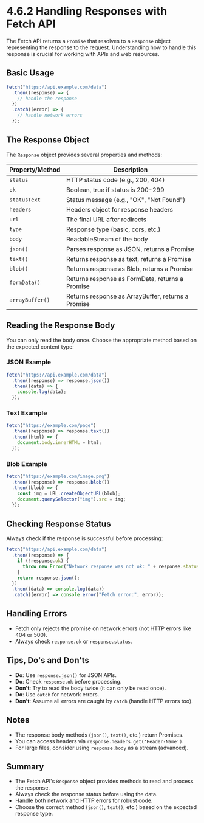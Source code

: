 # 4.6.2 Handling Responses with Fetch API

The Fetch API returns a `Promise` that resolves to a `Response` object representing the response to the request. Understanding how to handle this response is crucial for working with APIs and web resources.

## Basic Usage

```js
fetch("https://api.example.com/data")
  .then((response) => {
    // handle the response
  })
  .catch((error) => {
    // handle network errors
  });
```

## The Response Object

The `Response` object provides several properties and methods:

| Property/Method | Description                                        |
| --------------- | -------------------------------------------------- |
| `status`        | HTTP status code (e.g., 200, 404)                  |
| `ok`            | Boolean, true if status is 200-299                 |
| `statusText`    | Status message (e.g., "OK", "Not Found")           |
| `headers`       | Headers object for response headers                |
| `url`           | The final URL after redirects                      |
| `type`          | Response type (basic, cors, etc.)                  |
| `body`          | ReadableStream of the body                         |
| `json()`        | Parses response as JSON, returns a Promise         |
| `text()`        | Returns response as text, returns a Promise        |
| `blob()`        | Returns response as Blob, returns a Promise        |
| `formData()`    | Returns response as FormData, returns a Promise    |
| `arrayBuffer()` | Returns response as ArrayBuffer, returns a Promise |

## Reading the Response Body

You can only read the body once. Choose the appropriate method based on the expected content type:

### JSON Example

```js
fetch("https://api.example.com/data")
  .then((response) => response.json())
  .then((data) => {
    console.log(data);
  });
```

### Text Example

```js
fetch("https://example.com/page")
  .then((response) => response.text())
  .then((html) => {
    document.body.innerHTML = html;
  });
```

### Blob Example

```js
fetch("https://example.com/image.png")
  .then((response) => response.blob())
  .then((blob) => {
    const img = URL.createObjectURL(blob);
    document.querySelector("img").src = img;
  });
```

## Checking Response Status

Always check if the response is successful before processing:

```js
fetch("https://api.example.com/data")
  .then((response) => {
    if (!response.ok) {
      throw new Error("Network response was not ok: " + response.status);
    }
    return response.json();
  })
  .then((data) => console.log(data))
  .catch((error) => console.error("Fetch error:", error));
```

## Handling Errors

- Fetch only rejects the promise on network errors (not HTTP errors like 404 or 500).
- Always check `response.ok` or `response.status`.

## Tips, Do's and Don'ts

- **Do**: Use `response.json()` for JSON APIs.
- **Do**: Check `response.ok` before processing.
- **Don't**: Try to read the body twice (it can only be read once).
- **Do**: Use `catch` for network errors.
- **Don't**: Assume all errors are caught by `catch` (handle HTTP errors too).

## Notes

- The response body methods (`json()`, `text()`, etc.) return Promises.
- You can access headers via `response.headers.get('Header-Name')`.
- For large files, consider using `response.body` as a stream (advanced).

## Summary

- The Fetch API's `Response` object provides methods to read and process the response.
- Always check the response status before using the data.
- Handle both network and HTTP errors for robust code.
- Choose the correct method (`json()`, `text()`, etc.) based on the expected response type.

